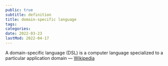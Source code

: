 ```yaml
---
public: true
subtitle: definition
title: domain-specific language
tags:
categories:
date: 2022-03-23
lastMod: 2022-04-17
---
```

A domain-specific language (DSL) is a computer language specialized to a particular application domain — [Wikipedia](https://en.wikipedia.org/wiki/Domain-specific_language) 



